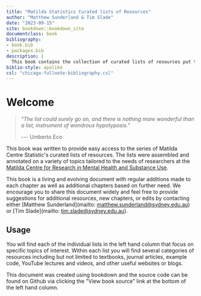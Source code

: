 ```yaml
--- 
title: "Matilda Statistics Curated lists of Resources"
author: "Matthew Sunderland & Tim Slade"
date: "2023-09-15"
site: bookdown::bookdown_site
documentclass: book
bibliography:
- book.bib
- packages.bib
description: |
  This book contains the collection of curated lists of resources put together for the Matilda Centre,
biblio-style: apalike
csl: "chicago-fullnote-bibliography.csl"
---
```


# Welcome

> *"The list could surely go on, and there is nothing more wonderful than a list, instrument of wondrous hypotyposis."*
>
> --- Umberto Eco

This book was written to provide easy access to the series of Matilda Centre Statistic's curated lists of resources. The lists were assembled and annotated on a variety of topics tailored to the needs of researchers at the [Matilda Centre for Research in Mental Health and Substance Use](https://www.sydney.edu.au/matilda-centre/). 

This book is a living and evolving document with regular additions made to each chapter as well as additional chapters based on further need. We encourage you to share this document widely and feel free to provide  suggestions for additional resources, new chapters, or edits by contacting either [Matthew Sunderland](mailto: matthew.sunderland@sydney.edu.au) or [Tim Slade](mailto: tim.slade@sydney.edu.au). 

## Usage 

You will find each of the individual lists in the left hand column that focus on specific topics of interest. Within each list you will find several categories of resources including but not limited to textbooks, journal articles, example code, YouTube lectures and videos, and other useful websites or blogs. 

This document was created using bookdown and the source code can be found on Github via clicking the "View book source" link at the bottom of the left hand column. 



